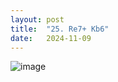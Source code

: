 ```yaml
---
layout: post
title:  "25. Re7+ Kb6"
date:   2024-11-09
---
```


![image]({{site.url}}/assets/meetup_photos/2024-11-09.jpg)


